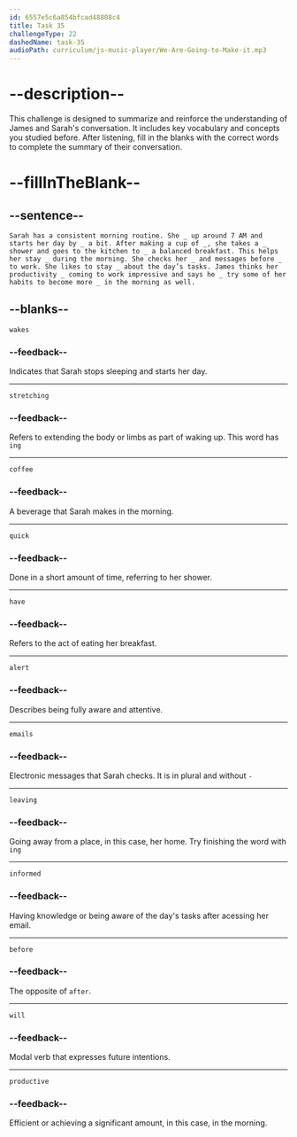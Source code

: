 ```yaml
---
id: 6557e5c6a854bfcad48808c4
title: Task 35
challengeType: 22
dashedName: task-35
audioPath: curriculum/js-music-player/We-Are-Going-to-Make-it.mp3
---
```


<!--
AUDIO REFERENCE: 
Complete dialogue between James and Sarah.
-->

# --description--

This challenge is designed to summarize and reinforce the understanding of James and Sarah's conversation. It includes key vocabulary and concepts you studied before. After listening, fill in the blanks with the correct words to complete the summary of their conversation.

# --fillInTheBlank--

## --sentence--

`Sarah has a consistent morning routine. She _ up around 7 AM and starts her day by _ a bit. After making a cup of _, she takes a _ shower and goes to the kitchen to _ a balanced breakfast. This helps her stay _ during the morning. She checks her _ and messages before _ to work. She likes to stay _ about the day’s tasks. James thinks her productivity _ coming to work impressive and says he _ try some of her habits to become more _ in the morning as well.`

## --blanks--

`wakes`

### --feedback--

Indicates that Sarah stops sleeping and starts her day.

---

`stretching`

### --feedback--

Refers to extending the body or limbs as part of waking up. This word has `ing`

---

`coffee`

### --feedback--

A beverage that Sarah makes in the morning.

---

`quick`

### --feedback--

Done in a short amount of time, referring to her shower.

---

`have`

### --feedback--

Refers to the act of eating her breakfast.

---

`alert`

### --feedback--

Describes being fully aware and attentive.

---

`emails`

### --feedback--

Electronic messages that Sarah checks. It is in plural and without `-`

---

`leaving`

### --feedback--

Going away from a place, in this case, her home. Try finishing the word with `ing`

---

`informed`

### --feedback--

Having knowledge or being aware of the day's tasks after acessing her email.

---

`before`

### --feedback--

The opposite of `after`.

---

`will`

### --feedback--

Modal verb that expresses future intentions.

---

`productive`

### --feedback--

Efficient or achieving a significant amount, in this case, in the morning.
